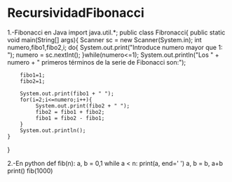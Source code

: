 # RecursividadFibonacci
1.-Fibonacci en Java
import java.util.*;
public class Fibronacci{
    public static void main(String[] args){
        Scanner sc = new Scanner(System.in);
        int numero,fibo1,fibo2,i;
        do{
            System.out.print("Introduce numero mayor que 1: ");
            numero = sc.nextInt();
        }while(numero<=1);
        System.out.println("Los " + numero + " primeros términos de la serie de Fibonacci son:"); 

        fibo1=1;
        fibo2=1; 

        System.out.print(fibo1 + " ");
        for(i=2;i<=numero;i++){
             System.out.print(fibo2 + " ");
             fibo2 = fibo1 + fibo2;
             fibo1 = fibo2 - fibo1;
        }
        System.out.println();
    }
}
  
2.-En python
def fib(n):
    a, b = 0,1
    while a < n:
        print(a, end=' ')
        a, b = b, a+b
    print()
fib(1000)

